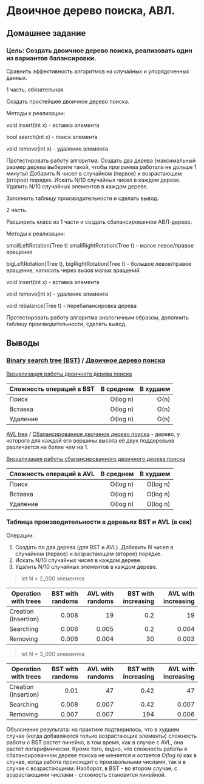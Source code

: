 # Двоичное дерево поиска, АВЛ.
## Домашнее задание

### Цель: Создать двоичное дерево поиска, реализовать один из вариантов балансировки. 

Сравнить эффективность алгоритмов на случайных и упорядоченных данных.

1 часть, обязательная.

Создать простейшее двоичное дерево поиска. 

Методы к реализации:

void insert(int x) - вставка элемента

bool search(int x) - поиск элемента

void remove(int x) - удаление элемента

Протестировать работу алгоритма.
Создать два дерева (максимальный размер дерева выберите такой, чтобы программа работала не дольше 1 минуты)
Добавить N чисел в случайном (первое) и возрастающем (второе) порядке.
Искать N/10 случайных чисел в каждом дереве.
Удалить N/10 случайных элементов в каждом дереве.

Заполнить таблицу производительности и сделать вывод.

2 часть.

Расширить класс из 1 части и создать сбалансированное АВЛ-дерево.

Методы к реализации:

smallLeftRotation(Tree t) smallRightRotation(Tree t) - малое левое/правое вращение

bigLeftRotation(Tree t), bigRightRotation(Tree t) - большое левое/правое вращение, написать через вызов малых вращений

void insert(int x) - вставка элемента

void remove(int x) - удаление элемента

void rebalance(Tree t) - перебалансировка дерева

Протестировать работу алгоритма аналогичным образом,
дополнить таблицу производительности, сделать вывод.


## Выводы

### [Binary search tree (BST)](https://en.wikipedia.org/wiki/Binary_search_tree) / [Двоичное дерево поиска](https://ru.wikipedia.org/wiki/Двоичное_дерево_поиска)

[Визуализация работы двоичного дерева поиска](https://www.cs.usfca.edu/~galles/visualization/BST.html)

 Сложность операций в BST         |В среднем |В худшем
  ---|---:|---:
 Поиск                            |O(log n)  | O(n)
 Вставка                          |O(log n)  | O(n)
 Удаление                         |O(log n)  | O(n)


[AVL tree](https://en.wikipedia.org/wiki/AVL_tree) / [Сбалансированное двочиное дерево поиска](https://ru.wikipedia.org/wiki/АВЛ-дерево) - дерево, у которого для каждой его вершины высота её двух поддеревьев различается не более чем на 1.

[Визуализация работы сбалансированного двоичного дерева поиска](https://www.cs.usfca.edu/~galles/visualization/AVLtree.html)

 Сложность операций в AVL         |В среднем |В худшем
  ---|---:|---:
 Поиск                            |O(log n)  | O(log n)
 Вставка                          |O(log n)  | O(log n)  
 Удаление                         |O(log n)  | O(log n) 

### Таблица производительности в деревьях BST и AVL (в сек)

Операции:
1. Создать по два дерева (для BST и AVL). Добавить N чисел в случайном (первое) и возрастающем (второе) порядке.
2. Искать N/10 случайных чисел в каждом дереве.
3. Удалить N/10 случайных элементов в каждом дереве.

> let N = 2_000 элементов

  
 Operation with trees                     |BST with randoms|AVL with randoms|BST with increasing|AVL with increasing
  ---|---:|---:|---:|---:
 Creation (Insertion)                     |0.008           | 19             |0.2                |19      
 Searching                                |0.006           | 0.005          |0.2                |0.004     
 Removing                                 |0.006           | 0.004          |30                 |0.003       
 
 > let N = 3_000 элементов
 
  Operation with trees                    |BST with randoms |AVL with randoms|BST with increasing|AVL with increasing
  ---|---:|---:|---:|---:
 Creation (Insertion)                     |0.01             | 47             |0.42               |47      
 Searching                                |0.008            | 0.007          |0.42               |0.007     
 Removing                                 |0.007            | 0.007          |194                |0.006       
 
 Объяснение результата: на практике подтверилось, что в худшем случае (когда добавляются только возрастающие элементы) сложность работы с BST растет линейно, в том время, как в случае с AVL, она растет логарифмически. Кроме того, видно, что сложность работы в сбалансированном дереве поиска не меняется и остается _O(log n)_ как в случае, когда работа происходит с произвольными числами, так и в случае с возрастающими. Наоборот, в BST - во втором случае, с возрастающими числами - сложность становится линейной.

